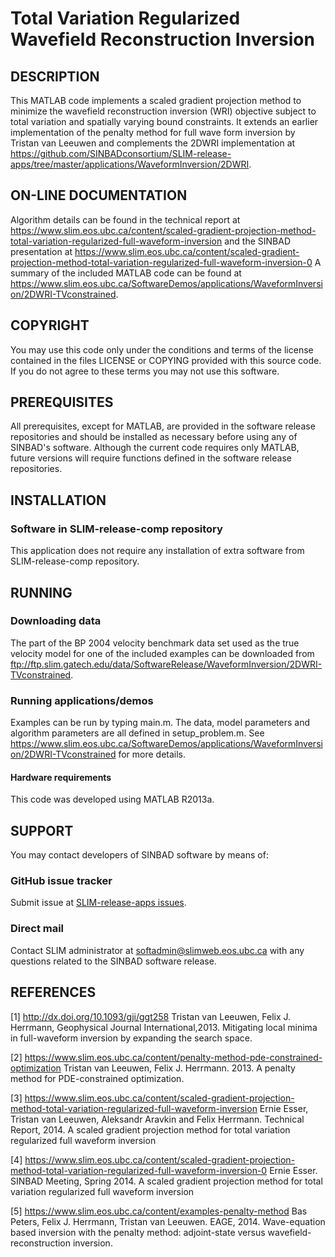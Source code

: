 # Total Variation Regularized Wavefield Reconstruction Inversion

##  DESCRIPTION

This MATLAB code implements a scaled gradient projection method to minimize the wavefield reconstruction inversion (WRI) objective subject to total variation and spatially varying bound constraints.  It extends an earlier implementation of the penalty method for full wave form inversion by Tristan van Leeuwen and complements the 2DWRI implementation at <a href = "https://github.com/SINBADconsortium/SLIM-release-apps/tree/master/applications/WaveformInversion/2DWRI">https://github.com/SINBADconsortium/SLIM-release-apps/tree/master/applications/WaveformInversion/2DWRI</a>.  

##  ON-LINE DOCUMENTATION

Algorithm details can be found in the technical report at <a href="https://www.slim.eos.ubc.ca/content/scaled-gradient-projection-method-total-variation-regularized-full-waveform-inversion">https://www.slim.eos.ubc.ca/content/scaled-gradient-projection-method-total-variation-regularized-full-waveform-inversion</a> and the SINBAD presentation at <a href="https://www.slim.eos.ubc.ca/content/scaled-gradient-projection-method-total-variation-regularized-full-waveform-inversion-0">https://www.slim.eos.ubc.ca/content/scaled-gradient-projection-method-total-variation-regularized-full-waveform-inversion-0</a>  A summary of the included MATLAB code can be found at <a href="https://www.slim.eos.ubc.ca/SoftwareDemos/applications/WaveformInversion/2DWRI-TVconstrained">https://www.slim.eos.ubc.ca/SoftwareDemos/applications/WaveformInversion/2DWRI-TVconstrained</a>.

##  COPYRIGHT
 
You may use this code only under the conditions and terms of the license contained in the files LICENSE or COPYING provided with this source code. If you do not agree to these terms you may not use this software.

##  PREREQUISITES

All prerequisites, except for MATLAB, are provided in the software release repositories and should be installed as necessary before using any of SINBAD's software.  Although the current code requires only MATLAB, future versions will require functions defined in the software release repositories.

##  INSTALLATION

###  Software in SLIM-release-comp repository
 
This application does not require any installation of extra software from SLIM-release-comp repository.

##  RUNNING

###  Downloading data

The part of the BP 2004 velocity benchmark data set used as the true velocity model for one of the included examples can be downloaded from <a href="ftp://ftp.slim.gatech.edu/data/SoftwareRelease/WaveformInversion/2DWRI-TVconstrained">ftp://ftp.slim.gatech.edu/data/SoftwareRelease/WaveformInversion/2DWRI-TVconstrained</a>.

###  Running applications/demos

Examples can be run by typing main.m.  The data, model parameters and algorithm parameters are all defined in setup_problem.m.  See <a href="https://www.slim.eos.ubc.ca/SoftwareDemos/applications/WaveformInversion/2DWRI-TVconstrained">https://www.slim.eos.ubc.ca/SoftwareDemos/applications/WaveformInversion/2DWRI-TVconstrained</a> for more details.

####  Hardware requirements

This code was developed using MATLAB R2013a.  

##  SUPPORT

You may contact developers of SINBAD software by means of:

### GitHub issue tracker

Submit issue at [SLIM-release-apps issues](https://github.com/SINBADconsortium/SLIM-release-apps/issues).

###  Direct mail
 
Contact SLIM administrator at softadmin@slimweb.eos.ubc.ca with any questions related to the SINBAD software release.

##  REFERENCES

[1] http://dx.doi.org/10.1093/gji/ggt258 Tristan van Leeuwen, Felix J. Herrmann, Geophysical Journal International,2013. Mitigating local minima in full-waveform inversion by expanding the search space.

[2] https://www.slim.eos.ubc.ca/content/penalty-method-pde-constrained-optimization Tristan van Leeuwen, Felix J. Herrmann. 2013. A penalty method for PDE-constrained optimization.

[3] https://www.slim.eos.ubc.ca/content/scaled-gradient-projection-method-total-variation-regularized-full-waveform-inversion Ernie Esser, Tristan van Leeuwen, Aleksandr Aravkin and Felix Herrmann.  Technical Report, 2014.  A scaled gradient projection method for total variation regularized full waveform inversion

[4] https://www.slim.eos.ubc.ca/content/scaled-gradient-projection-method-total-variation-regularized-full-waveform-inversion-0 Ernie Esser. SINBAD Meeting, Spring 2014.  A scaled gradient projection method for total variation regularized full waveform inversion

[5] https://www.slim.eos.ubc.ca/content/examples-penalty-method Bas Peters, Felix J. Herrmann, Tristan van Leeuwen. EAGE, 2014. Wave-equation based inversion with the penalty method: adjoint-state versus wavefield-reconstruction inversion.

